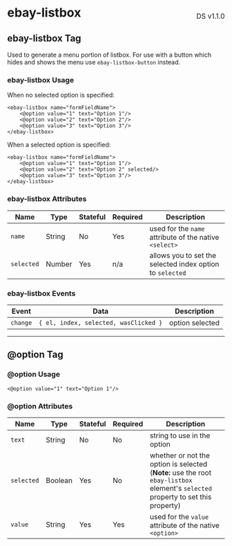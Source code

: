 <h1 style='display: flex; justify-content: space-between; align-items: center;'>
    <span>
        ebay-listbox
    </span>
    <span style='font-weight: normal; font-size: medium; margin-bottom: -15px;'>
        DS v1.1.0
    </span>
</h1>

## ebay-listbox Tag

Used to generate a menu portion of listbox. For use with a button which hides and shows the menu use `ebay-listbox-button` instead.

### ebay-listbox Usage

When no selected option is specified:

```marko
<ebay-listbox name="formFieldName">
    <@option value="1" text="Option 1"/>
    <@option value="2" text="Option 2"/>
    <@option value="3" text="Option 3"/>
</ebay-listbox>
```

When a selected option is specified:

```marko
<ebay-listbox name="formFieldName">
    <@option value="1" text="Option 1"/>
    <@option value="2" text="Option 2" selected/>
    <@option value="3" text="Option 3"/>
</ebay-listbox>
```

### ebay-listbox Attributes

| Name       | Type   | Stateful | Required | Description                                               |
| ---------- | ------ | -------- | -------- | --------------------------------------------------------- |
| `name`     | String | No       | Yes      | used for the `name` attribute of the native `<select>`    |
| `selected` | Number | Yes      | n/a      | allows you to set the selected index option to `selected` |

### ebay-listbox Events

| Event    | Data                                  | Description     |
| -------- | ------------------------------------- | --------------- |
| `change` | `{ el, index, selected, wasClicked }` | option selected |

---

## @option Tag

### @option Usage

```marko
<@option value="1" text="Option 1"/>
```

### @option Attributes

| Name       | Type    | Stateful | Required | Description                                                                                                                      |
| ---------- | ------- | -------- | -------- | -------------------------------------------------------------------------------------------------------------------------------- |
| `text`     | String  | No       | No       | string to use in the option                                                                                                      |
| `selected` | Boolean | Yes      | No       | whether or not the option is selected (**Note:** use the root `ebay-listbox` element's `selected` property to set this property) |
| `value`    | String  | Yes      | Yes      | used for the `value` attribute of the native `<option>`                                                                          |
